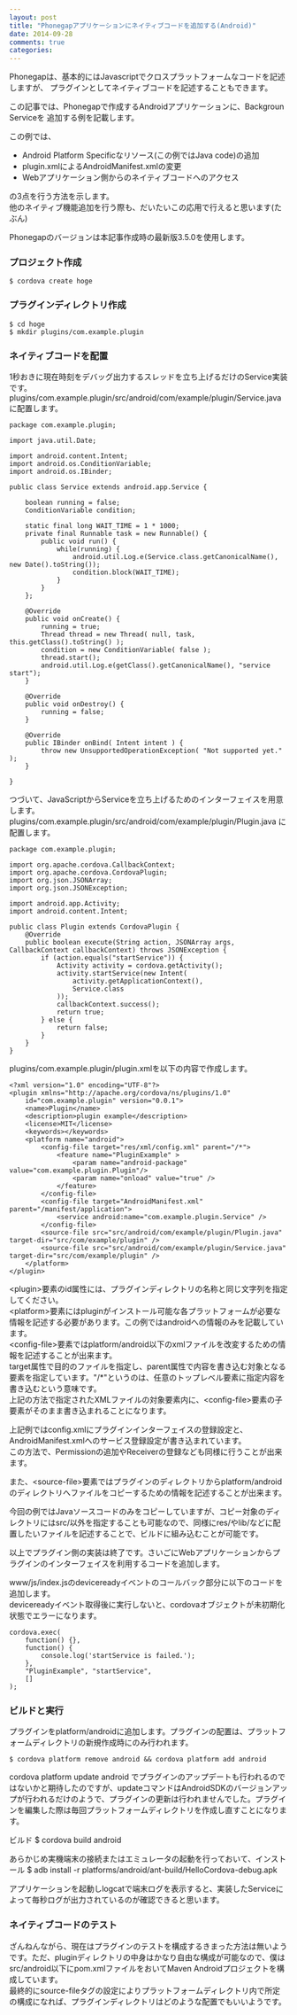 ```yaml
---
layout: post
title: "Phonegapアプリケーションにネイティブコードを追加する(Android)"
date: 2014-09-28
comments: true
categories:
---
```

Phonegapは、基本的にはJavascriptでクロスプラットフォームなコードを記述しますが、
プラグインとしてネイティブコードを記述することもできます。

この記事では、Phonegapで作成するAndroidアプリケーションに、Backgroun Serviceを
追加する例を記載します。

この例では、

* Android Platform Specificなリソース(この例ではJava code)の追加
* plugin.xmlによるAndroidManifest.xmlの変更
* Webアプリケーション側からのネイティブコードへのアクセス

の3点を行う方法を示します。<br>
他のネイティブ機能追加を行う際も、だいたいこの応用で行えると思います(たぶん)

Phonegapのバージョンは本記事作成時の最新版3.5.0を使用します。

### プロジェクト作成
    $ cordova create hoge

### プラグインディレクトリ作成
    $ cd hoge
    $ mkdir plugins/com.example.plugin

### ネイティブコードを配置
1秒おきに現在時刻をデバッグ出力するスレッドを立ち上げるだけのService実装です。
plugins/com.example.plugin/src/android/com/example/plugin/Service.java に配置します。

    package com.example.plugin;

    import java.util.Date;

    import android.content.Intent;
    import android.os.ConditionVariable;
    import android.os.IBinder;

    public class Service extends android.app.Service {

        boolean running = false;
        ConditionVariable condition;

        static final long WAIT_TIME = 1 * 1000;
        private final Runnable task = new Runnable() {
            public void run() {
                while(running) {
                    android.util.Log.e(Service.class.getCanonicalName(), new Date().toString());
                    condition.block(WAIT_TIME);
                }
            }
        };

        @Override
        public void onCreate() {
            running = true;
            Thread thread = new Thread( null, task, this.getClass().toString() );
            condition = new ConditionVariable( false );
            thread.start();
            android.util.Log.e(getClass().getCanonicalName(), "service start");
        }

        @Override
        public void onDestroy() {
            running = false;
        }

        @Override
        public IBinder onBind( Intent intent ) {
            throw new UnsupportedOperationException( "Not supported yet." );
        }

    }

つづいて、JavaScriptからServiceを立ち上げるためのインターフェイスを用意します。
plugins/com.example.plugin/src/android/com/example/plugin/Plugin.java に配置します。

    package com.example.plugin;

    import org.apache.cordova.CallbackContext;
    import org.apache.cordova.CordovaPlugin;
    import org.json.JSONArray;
    import org.json.JSONException;

    import android.app.Activity;
    import android.content.Intent;

    public class Plugin extends CordovaPlugin {
        @Override
        public boolean execute(String action, JSONArray args, CallbackContext callbackContext) throws JSONException {
            if (action.equals("startService")) {
                Activity activity = cordova.getActivity();
                activity.startService(new Intent(
                    activity.getApplicationContext(),
                    Service.class
                ));
                callbackContext.success();
                return true;
            } else {
                return false;
            }
        }
    }

plugins/com.example.plugin/plugin.xmlを以下の内容で作成します。

    <?xml version="1.0" encoding="UTF-8"?>
    <plugin xmlns="http://apache.org/cordova/ns/plugins/1.0"
        id="com.example.plugin" version="0.0.1">
        <name>Plugin</name>
        <description>plugin example</description>
        <license>MIT</license>
        <keywords></keywords>
        <platform name="android">
            <config-file target="res/xml/config.xml" parent="/*">
                <feature name="PluginExample" >
                    <param name="android-package" value="com.example.plugin.Plugin"/>
                    <param name="onload" value="true" />
                </feature>
            </config-file>
            <config-file target="AndroidManifest.xml" parent="/manifest/application">
                <service android:name="com.example.plugin.Service" />
            </config-file>
            <source-file src="src/android/com/example/plugin/Plugin.java" target-dir="src/com/example/plugin" />
            <source-file src="src/android/com/example/plugin/Service.java" target-dir="src/com/example/plugin" />
        </platform>
    </plugin>

&lt;plugin&gt;要素のid属性には、プラグインディレクトリの名称と同じ文字列を指定してください。<br>
&lt;platform&gt;要素にはpluginがインストール可能な各プラットフォームが必要な情報を記述する必要があります。この例ではandroidへの情報のみを記載しています。<br>
&lt;config-file&gt;要素ではplatform/android以下のxmlファイルを改変するための情報を記述することが出来ます。<br>
target属性で目的のファイルを指定し、parent属性で内容を書き込む対象となる要素を指定しています。"/\*"というのは、任意のトップレベル要素に指定内容を書き込むという意味です。<br>
上記の方法で指定されたXMLファイルの対象要素内に、&lt;config-file&gt;要素の子要素がそのまま書き込まれることになります。

上記例ではconfig.xmlにプラグインインターフェイスの登録設定と、AndroidManifest.xmlへのサービス登録設定が書き込まれています。<br>
この方法で、Permissionの追加やReceiverの登録なども同様に行うことが出来ます。

また、&lt;source-file&gt;要素ではプラグインのディレクトリからplatform/androidのディレクトリへファイルをコピーするための情報を記述することが出来ます。

今回の例ではJavaソースコードのみをコピーしていますが、コピー対象のディレクトリにはsrc/以外を指定することも可能なので、同様にres/やlib/などに配置したいファイルを記述することで、ビルドに組み込むことが可能です。


以上でプラグイン側の実装は終了です。さいごにWebアプリケーションからプラグインのインターフェイスを利用するコードを追加します。

www/js/index.jsのdevicereadyイベントのコールバック部分に以下のコードを追加します。<br>
devicereadyイベント取得後に実行しないと、cordovaオブジェクトが未初期化状態でエラーになります。

    cordova.exec(
        function() {},
        function() {
            console.log('startService is failed.');
        },
        "PluginExample", "startService",
        []
    );

### ビルドと実行
プラグインをplatform/androidに追加します。プラグインの配置は、プラットフォームディレクトリの新規作成時にのみ行われます。

    $ cordova platform remove android && cordova platform add android

cordova platform update android でプラグインのアップデートも行われるのではないかと期待したのですが、updateコマンドはAndroidSDKのバージョンアップが行われるだけのようで、プラグインの更新は行われませんでした。プラグインを編集した際は毎回プラットフォームディレクトリを作成し直すことになります。

ビルド
    $ cordova build android

あらかじめ実機端末の接続またはエミュレータの起動を行っておいて、インストール
    $ adb install -r platforms/android/ant-build/HelloCordova-debug.apk

アプリケーションを起動しlogcatで端末ログを表示すると、実装したServiceによって毎秒ログが出力されているのが確認できると思います。

### ネイティブコードのテスト

ざんねんながら、現在はプラグインのテストを構成するきまった方法は無いようです。ただ、pluginディレクトリの中身はかなり自由な構成が可能なので、僕はsrc/android以下にpom.xmlファイルをおいてMaven Androidプロジェクトを構成しています。<br>
最終的にsource-fileタグの設定によりプラットフォームディレクトリ内で所定の構成になれば、プラグインディレクトリはどのような配置でもいいようです。
